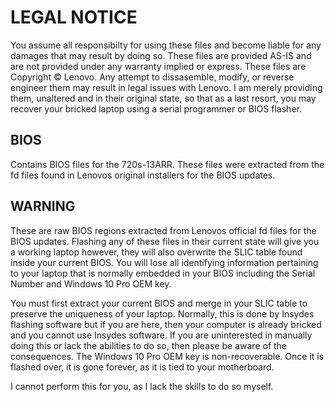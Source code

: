 # LEGAL NOTICE
You assume all responsibilty for using these files and become liable for any damages that may result by doing so. These files are provided AS-IS and are not provided under any warranty implied or express. These files are Copyright &copy; Lenovo. Any attempt to dissasemble, modify, or reverse engineer them may result in legal issues with Lenovo. I am merely providing them, unaltered and in their original state, so that as a last resort, you may recover your bricked laptop using a serial programmer or BIOS flasher. 

## BIOS
Contains BIOS files for the 720s-13ARR. These files were extracted from the fd files found in Lenovos original installers for the BIOS updates. 

## WARNING
These are raw BIOS regions extracted from Lenovos official fd files for the BIOS updates. Flashing any of these files in their current state will give you a working laptop however, they will also overwrite the SLIC table found inside your current BIOS. You will lose all identifying information pertaining to your laptop that is normally embedded in your BIOS including the Serial Number and Windows 10 Pro OEM key.

You must first extract your current BIOS and merge in your SLIC table to preserve the uniqueness of your laptop. Normally, this is done by Insydes flashing software but if you are here, then your computer is already bricked and you cannot use Insydes software. If you are uninterested in manually doing this or lack the abilities to do so, then please be aware of the consequences. The Windows 10 Pro OEM key is non-recoverable. Once it is flashed over, it is gone forever, as it is tied to your motherboard.

I cannot perform this for you, as I lack the skills to do so myself.
